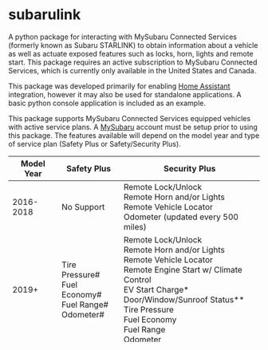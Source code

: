 # subarulink
A python package for interacting with MySubaru Connected Services (formerly known as Subaru STARLINK) to obtain information about a vehicle as well as actuate exposed features such as locks, horn, lights and remote start. This package requires an active subscription to MySubaru Connected Services, which is currently only available in the United States and Canada. 

This package was developed primarily for enabling [Home Assistant](https://www.home-assistant.io/) integration, however it may also be used for standalone applications.  A basic python console application is included as an example.

This package supports MySubaru Connected Services equipped vehicles with active service plans. A [MySubaru](https://www.mysubaru.com) account must be setup prior to using this package. The features available will depend on the model year and type of service plan (Safety Plus or Safety/Security Plus).


| Model Year   | Safety Plus | Security Plus |
|--------------|-------------|---------------|
| 2016-2018    |  No Support | Remote Lock/Unlock <br> Remote Horn and/or Lights <br> Remote Vehicle Locator <br> Odometer (updated every 500 miles) 
| 2019+        |  Tire Pressure# <br> Fuel Economy# <br> Fuel Range# <br> Odometer#     |Remote Lock/Unlock <br> Remote Horn and/or Lights <br> Remote Vehicle Locator <br> Remote Engine Start w/ Climate Control <br> EV Start Charge* <br> Door/Window/Sunroof Status** <br> Tire Pressure <br> Fuel Economy <br> Fuel Range <br> Odometer

\# Unclear how often this is updated <br>
\* PHEV only <br>
\*\* Support varies by model/year

> **NOTE:**
> This project was developed based upon analysis of the official MySubaru Android app. Subaru has no official public API; therefore, this library may stop working at any time without warning.  Use at your own risk.


## Home Assistant Integration

There is a Home Assistant [custom component](https://github.com/G-Two/homeassistant-subaru) that uses this package and allows users to add MySubaru Connected Services integration to their Home Assistant instance.

In addition, as of 2021.3, Home Assistant Core includes the [Subaru integration](https://www.home-assistant.io/integrations/subaru/) that uses this package. Due to the required incremental additions required by Home Assistant Core, only the sensor and lock platforms are supported at this time. Additional PRs are pending to add full functionality. Users that desire the most recent features should continue using the custom component.

## Standalone Installation
To use this module's included standalone console application or include the package in an application, install from PyPI:

    $ pip install subarulink

For API documentation, see [DEVELOPERS.md](DEVELOPERS.md)

## Usage
The PyPI installation includes a basic console application.  The application can either be run interactively or used to issue a single command.  The single command function requires a working config file to function properly (config file is automatically created during the first interactive run).  Note that not all exposed functions are supported by all vehicles. Consult your subscription details to determine which commands apply to your vehicle.

```
usage: subarulink [-h] [-i] [-c CONFIG_FILE] [-v {0,1,2}]
           {status,lock,unlock,lights,horn,locate,remote_start,remote_stop,charge}
           ...

optional arguments:
  -h, --help            show this help message and exit
  -i, --interactive     interactive mode
  -c CONFIG_FILE, --config CONFIG_FILE
                        specify config file (default is ~/.config/subarulink/subarulink.cfg
  -v {0,1,2}, --verbosity {0,1,2}
                        verbosity level: 0=error[default] 1=info 2=debug

command:
  execute single command and exit

  {status,lock,unlock,lights,horn,locate,remote_start,remote_stop,charge}
    status              get vehicle status information
    lock                lock doors
    unlock              unlock doors
    lights              turn on lights
    horn                sound horn
    locate              locate vehicle
    remote_start        remote engine start
    remote_stop         remote engine stop
    charge              start PHEV charging
```
MySubaru accounts with multiple vehicles will need to specify the VIN for single commands.  This can be done in two ways:
- Set a default VIN while in interactive mode, which will be saved to the configuration file and used for all single commands
- Specify a VIN from the command line with --vin.  This will override the default VIN in the configuration file
Accounts with only one vehicle do not need to specify a VIN

## Configuration
A JSON file is used for configuration. A user provided file can be passed to the CLI via the `--config`. If no config file is provided, two default locations are searched for. First is `~/.subarulink.cfg` and if that is not found, `$XDG_CONFIG_HOME/subarulink/subarulink.cfg` will be used.

## Known Issues
### Battery Discharge
Aggressively polling the vehicle location with subarulink.Controller.update(vin) may discharge the auxiliary 12V battery (in a PHEV).  Intermittent (every 2 hours) use isn't a problem, but polling at 5 minute intervals will drain the auxiliary battery fully after a few consecutive non-driving days.

Effects of aggressive polling on the battery of a gasoline-only vehicle are unknown.

### Stale Data
Sensor data is only sent by the vehicle during certain events (e.g. engine shutdown or a user requested location update) and should not be relied on to indicate a vehicle's real time status. If more recent data is desired, then the user must initiate a location update which will update the data for all sensors (exception: tire pressures will only be updated if the vehicle is in motion).

### Remote climate control preset options vary by model
Options exposed by the API don't necessarily represent the remote capability of the vehicle. Selecting options not supported by your vehicle will either be ignored or cause the remote command to fail. 

Known examples include:
- Crosstreks with front heated seats cannot be activated remotely. The option is ignored by the telematics provider and/or vehicle.
- Crosstrek PHEVs do not support `climateZoneFrontAirVolume = AUTO` or `climateZoneFrontAirMode = AUTO`. Selecting these will cause the command to fail at the telematics gateway or the vehicle.

Best practice is to create presets in the official mobile app or website to ensure they are compatible with your vehicle. Any presets created through official means are automatically available to this package.

### Erroneous data
The data returned by the Subaru API is sometimes invalid. The returned data is checked for erroneous values.  If they are invalid, the local cache will retain the last sane value.

### Incomplete data
Some of the fields that would be useful are always reported back as "UNKNOWN".  Examples include door lock state, window state (on some vehicles), etc.

## Credits
- Inspired by the [teslajsonpy](https://github.com/zabuldon/teslajsonpy) package
- Thanks to all the Subaru owners that have provided feedback and data from their vehicles

## Contributions
- The most recent "g3" telematics generation appears to support more functions (e.g. tailgate unlocking and more useful sensor data). If you have a newer vehicle, please post debug logs (after sanitizing personal info) in the discussion area or open a new issue to ensure this package uses all the data that is provided by your vehicle.
- Feature additions and code quality contributions are always welcome.